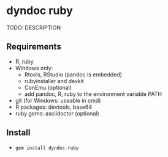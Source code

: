 # dyndoc ruby

TODO: DESCRIPTION

## Requirements

* R, ruby
* Windows only:
  * Rtools, RStudio (pandoc is embedded)
  * rubyinstaller and devkit
  * ConEmu (optional)
  * add pandoc, R, ruby to the environment variable PATH
* git (for Windows: useable in cmd)
* R packages: devtools, base64
* ruby gems: asciidoctor (optional)

## Install

* `gem install dyndoc-ruby`

